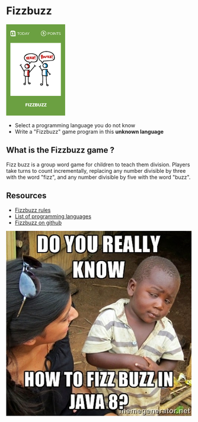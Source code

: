 # Fizzbuzz
![Fizzbuzz](images/fizzbuzz.png)  

* Select a programming language you do not know
* Write a "Fizzbuzz" game program in this **unknown language**

## What is the Fizzbuzz game ?
Fizz buzz is a group word game for children to teach them division.
Players take turns to count incrementally, replacing any number divisible by three with the word "fizz", and any number divisible by five with the word "buzz".

## Resources
* [Fizzbuzz rules](https://en.wikipedia.org/wiki/Fizz_buzz)
* [List of programming languages](https://en.wikipedia.org/wiki/List_of_programming_languages)
* [Fizzbuzz on github](https://github.com/search?utf8=%E2%9C%93&q=fizzbuzz&type=)

![Fizzbuzz](images/fizz-buzz1.jpg)  
